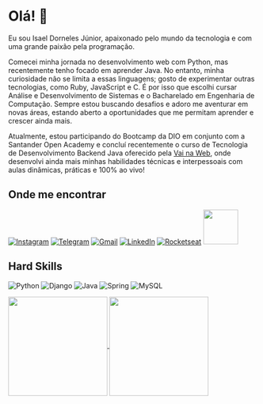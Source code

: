 # Olá! 👋

Eu sou Isael Dorneles Júnior, apaixonado pelo mundo da tecnologia e com uma grande paixão pela programação.

Comecei minha jornada no desenvolvimento web com Python, mas recentemente tenho focado em aprender Java. No entanto, minha curiosidade não se limita a essas linguagens; gosto de experimentar outras tecnologias, como Ruby, JavaScript e C. É por isso que escolhi cursar Análise e Desenvolvimento de Sistemas e o Bacharelado em Engenharia de Computação. Sempre estou buscando desafios e adoro me aventurar em novas áreas, estando aberto a oportunidades que me permitam aprender e crescer ainda mais.

Atualmente, estou participando do Bootcamp da DIO em conjunto com a Santander Open Academy e concluí recentemente o curso de Tecnologia de Desenvolvimento Backend Java oferecido pela [Vai na Web](https://vainaweb.com.br/), onde desenvolvi ainda mais minhas habilidades técnicas e interpessoais com aulas dinâmicas, práticas e 100% ao vivo!

## Onde me encontrar
[![Instagram](https://img.shields.io/badge/-Instagram-%23E4405F?style=for-the-badge&logo=instagram&logoColor=white)](https://www.instagram.com/juniord_isael/)
[![Telegram](https://img.shields.io/badge/Telegram-2CA5E0?style=for-the-badge&logo=telegram&logoColor=white)](https://t.me/IsaeldJunior/)
[![Gmail](https://img.shields.io/badge/Gmail-D14836?style=for-the-badge&logo=gmail&logoColor=white)](mailto:isaeldjunior@gmail.com)
[![LinkedIn](https://img.shields.io/badge/-LinkedIn-%230077B5?style=for-the-badge&logo=linkedin&logoColor=white)](https://www.linkedin.com/in/isael-d-junior/)
[![Rocketseat](https://img.shields.io/badge/Rocketseat-%237159c1?style=for-the-badge&logo=ghost)](https://app.rocketseat.com.br/me/juniordorneles) 
[<img src="https://hermes.digitalinnovation.one/assets/diome/logo-full.svg" width="70">](https://www.dio.me/users/isaeldjunior)




## Hard Skills
![Python](https://img.shields.io/badge/Python-14354C?style=for-the-badge&logo=python&logoColor=white)
![Django](https://img.shields.io/badge/Django-092E20?style=for-the-badge&logo=django&logoColor=white)
![Java](https://img.shields.io/badge/Java-ED8B00?style=for-the-badge&logo=openjdk&logoColor=white)
![Spring](https://img.shields.io/badge/Spring-6DB33F?style=for-the-badge&logo=spring&logoColor=white)
![MySQL](https://img.shields.io/badge/MySQL-00000F?style=for-the-badge&logo=mysql&logoColor=white)

<a href="https://github.com/anuraghazra/github-readme-stats">
  <img height=200 align="center" src="https://github-readme-stats.vercel.app/api?username=JuniorD-Isael&show_icons=true&theme=midnight-purple" />
</a>
<a href="https://github.com/anuraghazra/convoychat">
  <img height=200 align="center" src="https://github-readme-stats.vercel.app/api/top-langs?username=JuniorD-Isael&layout=compact&langs_count=8&theme=midnight-purple&card_width=320" />
</a>
